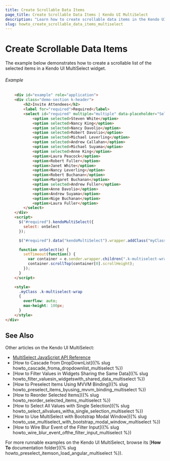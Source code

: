 ```yaml
---
title: Create Scrollable Data Items
page_title: Create Scrollable Data Items | Kendo UI MultiSelect
description: "Learn how to create scrollable data items in the Kendo UI MultiSelect widget."
slug: howto_create_scrollable_data_items_multiselect
---
```


# Create Scrollable Data Items

The example below demonstrates how to create a scrollable list of the selected items in a Kendo UI MultiSelect widget.

###### Example

```html
    <div id="example" role="application">
    <div class="demo-section k-header">
        <h2>Invite Attendees</h2>
        <label for="required">Required</label>
        <select id="required" multiple="multiple" data-placeholder="Select attendees..." style="width:200px">
            <option selected>Steven White</option>
            <option selected>Nancy King</option>
            <option selected>Nancy Davolio</option>
            <option selected>Robert Davolio</option>
            <option selected>Michael Leverling</option>
            <option selected>Andrew Callahan</option>
            <option selected>Michael Suyama</option>
            <option selected>Anne King</option>
            <option>Laura Peacock</option>
            <option>Robert Fuller</option>
            <option>Janet White</option>
            <option>Nancy Leverling</option>
            <option>Robert Buchanan</option>
            <option>Margaret Buchanan</option>
            <option selected>Andrew Fuller</option>
            <option>Anne Davolio</option>
            <option>Andrew Suyama</option>
            <option>Nige Buchanan</option>
            <option>Laura Fuller</option>
        </select>
    </div>
    <script>
      $("#required").kendoMultiSelect({
        select: onSelect
      });

      $("#required").data("kendoMultiSelect").wrapper.addClass("myClass");

      function onSelect(e) {
        setTimeout(function() {
          var container = e.sender.wrapper.children(".k-multiselect-wrap");
          container.scrollTop(container[0].scrollHeight);
        });
      }
    </script>

    <style>
      .myClass .k-multiselect-wrap
      {
        overflow: auto;
        max-height: 100px;
      }
    </style>
</div>
```

## See Also

Other articles on the Kendo UI MultiSelect:

* [MultiSelect JavaScript API Reference](/api/javascript/ui/multiselect)
* [How to Cascade from DropDownList]({% slug howto_cascade_froma_dropdownlist_multiselect %})
* [How to Filter Values in Widgets Sharing the Same Data]({% slug howto_filter_valuesin_widgetswith_shared_data_multiselect %})
* [How to Preselect Items Using MVVM Binding]({% slug howto_preselect_items_byusing_mvvm_binding_multiselect %})
* [How to Reorder Selected Items]({% slug howto_reorder_selected_items_multiselect %})
* [How to Select All Values with Single Selection]({% slug howto_select_allvalues_witha_single_selection_multiselect %})
* [How to Use MultiSelect with Bootstrap Modal Window]({% slug howto_use_multiselect_with_bootstrap_modal_window_multiselect %})
* [How to Wire Blur Event of the Filter Input]({% slug howto_wire_blur_event_ofthe_filtеr_input_multiselect %})

For more runnable examples on the Kendo UI MultiSelect, browse its [**How To** documentation folder]({% slug howto_preselect_itemson_load_angular_multiselect %}).
